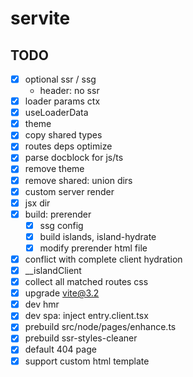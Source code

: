 # servite

## TODO
- [x] optional ssr / ssg
  - header: no ssr
- [x] loader params ctx
- [x] useLoaderData
- [x] theme
- [x] copy shared types
- [x] routes deps optimize
- [x] parse docblock for js/ts
- [x] remove theme
- [x] remove shared: union dirs
- [x] custom server render
- [x] jsx dir
- [x] build: prerender
  - [x] ssg config
  - [x] build islands, island-hydrate
  - [x] modify prerender html file
- [x] conflict with complete client hydration
- [x] __islandClient
- [x] collect all matched routes css
- [x] upgrade vite@3.2
- [x] dev hmr
- [x] dev spa: inject entry.client.tsx
- [x] prebuild src/node/pages/enhance.ts
- [x] prebuild ssr-styles-cleaner
- [x] default 404 page
- [x] support custom html template
